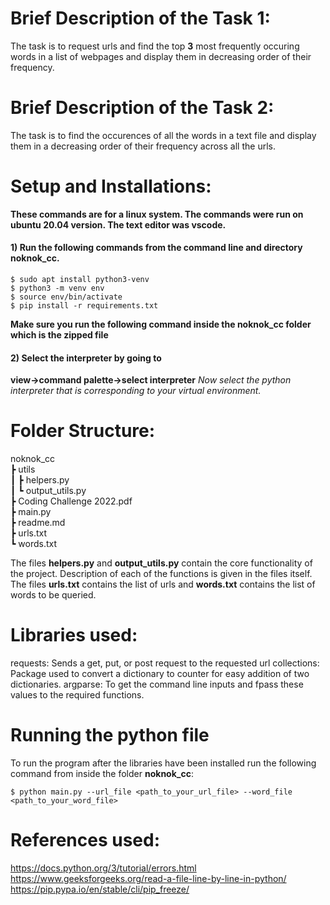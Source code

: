 # Brief Description of the Task 1:
The task is to request urls and find the top **3** most frequently occuring words in a list of webpages and display them in decreasing order of their frequency. 
# Brief Description of the Task 2:
The task is to find the occurences of all the words in a text file and display them in a decreasing order of their frequency across all the urls.
# Setup and Installations:




**These commands are for a linux system. The commands were run on ubuntu 20.04 version. The text editor was vscode.**

#### 1) Run the following commands from the command line and directory noknok_cc.
```
$ sudo apt install python3-venv
$ python3 -m venv env
$ source env/bin/activate
$ pip install -r requirements.txt
```
**Make sure you run the following command inside the noknok_cc folder which is the zipped file**

#### 2) Select the interpreter by going to 
**view->command palette->select interpreter**
*Now select the python interpreter that is corresponding to your virtual environment.*

# Folder Structure:
noknok_cc <br />
 ┣ utils <br />
 ┃ ┣ helpers.py <br />
 ┃ ┗ output_utils.py <br />
 ┣ Coding Challenge 2022.pdf <br />
 ┣ main.py <br />
 ┣ readme.md <br />
 ┣ urls.txt <br />
 ┗ words.txt <br />
 
 The files **helpers.py** and **output_utils.py** contain the core functionality of the project. Description of each of the functions is given in the files itself. The files **urls.txt** contains the list of urls and **words.txt** contains the list of words to be queried.
 
 # Libraries used:
requests: Sends a get, put, or post request to the requested url
collections: Package used to convert a dictionary to counter for easy addition of two dictionaries.
argparse: To get the command line inputs and fpass these values to the required functions.

# Running the python file
To run the program after the libraries have been installed run the following command from inside the folder **noknok_cc**:

```
$ python main.py --url_file <path_to_your_url_file> --word_file  <path_to_your_word_file>
```

# References used:
https://docs.python.org/3/tutorial/errors.html <br />
https://www.geeksforgeeks.org/read-a-file-line-by-line-in-python/ <br />
https://pip.pypa.io/en/stable/cli/pip_freeze/ <br /> 




 
 